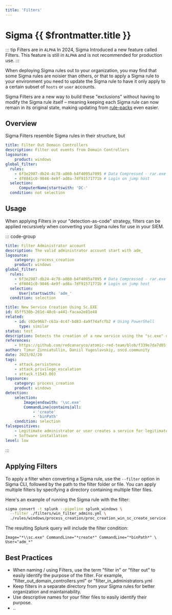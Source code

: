```yaml
---
title: 'Filters'
---
```


# Sigma {{ $frontmatter.title }}

::: tip Filters are in `ALPHA`
In 2024, Sigma Introduced a new feature called Filters. This feature is still in `ALPHA` and is not recommended for production use.
:::

When deploying Sigma rules out to your organization, you may find that some Sigma rules are noisier than others, or that to apply a Sigma rule to your environment you need to update the Sigma rule to have it only apply to a certain subset of `hosts` or `user` accounts.

Sigma Filters are a new way to build these "exclusions" without having to modify the Sigma rule itself – meaning keeping each Sigma rule can now remain in its original state, making updating from [rule-packs](https://github.com/SigmaHQ/sigma/releases) even easier.

## Overview

Sigma Filters resemble Sigma rules in their structure, but 

```yaml
title: Filter Out Domain Controllers
description: Filter out events from Domain Controllers
logsource:
    product: windows
global_filter:
  rules:
    - 6f3e2987-db24-4c78-a860-b4f4095a7095 # Data Compressed - rar.exe
    - df0841c0-9846-4e9f-ad8a-7df91571771b # Login on jump host
  selection:
      ComputerName|startswith: 'DC-'
  condition: not selection
```


## Usage

When applying Filters in your "detection-as-code" strategy, filters can be applied recursively when converting your Sigma rules for use in your SIEM.


::: code-group

```yaml [./filters/win_filter_admins.yml]
title: Filter Administrator account
description: The valid administrator account start with adm_
logsource:
    category: process_creation
    product: windows
global_filter:
  rules:
    - 6f3e2987-db24-4c78-a860-b4f4095a7095 # Data Compressed - rar.exe
    - df0841c0-9846-4e9f-ad8a-7df91571771b # Login on jump host
  selection:
      User|startswith: 'adm_'
  condition: selection
```

```yaml [./rules/windows/process_creation/proc_creation_win_sc_create_service.yml]
title: New Service Creation Using Sc.EXE
id: 85ff530b-261d-48c6-a441-facaa2e81e48
related:
    - id: c02e96b7-c63a-4c47-bd83-4a9f74afcfb2 # Using PowerShell
      type: similar
status: test
description: Detects the creation of a new service using the "sc.exe" utility.
references:
    - https://github.com/redcanaryco/atomic-red-team/blob/f339e7da7d05f6057fdfcdd3742bfcf365fee2a9/atomics/T1543.003/T1543.003.md
author: Timur Zinniatullin, Daniil Yugoslavskiy, oscd.community
date: 2023/02/20
tags:
    - attack.persistence
    - attack.privilege_escalation
    - attack.t1543.003
logsource:
    category: process_creation
    product: windows
detection:
    selection:
        Image|endswith: '\sc.exe'
        CommandLine|contains|all:
            - 'create'
            - 'binPath'
    condition: selection
falsepositives:
    - Legitimate administrator or user creates a service for legitimate reasons.
    - Software installation
level: low
```
:::

## Applying Filters

To apply a filter when converting a Sigma rule, use the `--filter` option in Sigma CLI, followed by the path to the filter folder or file. You can apply multiple filters by specifying a directory containing multiple filter files.

Here's an example of running the Sigma rule with the filter:

```bash
sigma convert -t splunk --pipeline splunk_windows \
  --filter ./filters/win_filter_admins.yml \
  ./rules/windows/process_creation/proc_creation_win_sc_create_service.yml
```
The resulting Splunk query will include the filter condition:

```splunk
Image="*\\sc.exe" CommandLine="*create*" CommandLine="*binPath*" \
User="adm_*"
```


## Best Practices

- When naming / using Filters, use the term "filter in" or "filter out" to easily identify the purpose of the filter. For example, "filter_out_domain_controllers.yml" or "filter_in_administrators.yml
- Keep filters in a separate directory from your Sigma rules for better organization and maintainability.
- Use descriptive names for your filter files to easily identify their purpose.
- ..
